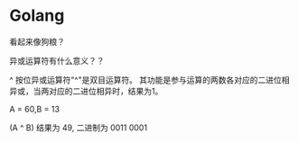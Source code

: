 # Golang

看起来像狗粮？

异或运算符有什么意义？？

^	按位异或运算符"^"是双目运算符。 其功能是参与运算的两数各对应的二进位相异或，当两对应的二进位相异时，结果为1。	

A = 60,B = 13

(A ^ B) 结果为 49, 二进制为 0011 0001


